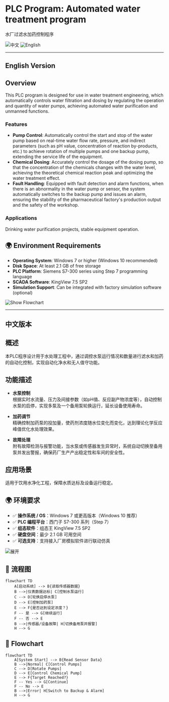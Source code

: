 # PLC Program: Automated water treatment program
水厂过滤水加药控制程序

<p align="left">
  <a href="#中文版本" style="text-decoration:none;">
    <img src="https://img.shields.io/badge/语言-中文-red?style=for-the-badge&logo=china" alt="中文">
  </a>
  <a href="#english-version" style="text-decoration:none;">
    <img src="https://img.shields.io/badge/Language-English-blue?style=for-the-badge&logo=united-kingdom" alt="English">
  </a>
</p>

---

## English Version

##  **Overview**  
This PLC program is designed for use in water treatment engineering, which automatically controls water filtration and dosing by regulating the operation and quantity of water pumps, achieving automated water purification and unmanned functions.

###  Features
- **Pump Control**: Automatically control the start and stop of the water pump based on real-time water flow rate, pressure, and indirect parameters (such as pH value, concentration of reaction by-products, etc.) to achieve rotation of multiple pumps and one backup pump, extending the service life of the equipment. 
- **Chemical Dosing**: Accurately control the dosage of the dosing pump, so that the concentration of the chemicals changes with the water level, achieving the theoretical chemical reaction peak and optimizing the water treatment effect.
- **Fault Handling**: Equipped with fault detection and alarm functions, when there is an abnormality in the water pump or sensor, the system automatically switches to the backup pump and issues an alarm, ensuring the stability of the pharmaceutical factory's production output and the safety of the workshop.

###  Applications
Drinking water purification projects, stable equipment operation.

## 🌍 Environment Requirements

- **Operating System**: Windows 7 or higher (Windows 10 recommended)
- **Disk Space**: At least 2.1 GB of free storage
- **PLC Platform**: Siemens S7-300 series using Step 7 programming language
- **SCADA Software**: KingView 7.5 SP2
- **Simulation Support**: Can be integrated with factory simulation software (optional)

<p>
  <a href="#flowchart" style="text-decoration:none;">
    <img src="https://img.shields.io/badge/📊 Show-Flowchart-blue?style=for-the-badge" alt="Show Flowchart">
  </a>
</p>

---

## 中文版本

## 概述
本PLC程序设计用于水处理工程中，通过调控水泵运行情况和数量进行滤水和加药的自动化控制，实现自动化净水和无人值守功能。

## 功能描述
- **水泵控制**  
  根据实时水流量、压力及间接参数（如pH值、反应副产物浓度等），自动控制水泵的启停，实现多泵及一个备用泵轮换运行，延长设备使用寿命。

- **加药调节**  
  精确控制加药泵的投加量，使药剂浓度随水位变化而变化，达到理论化学反应峰值优化水处理效果。

- **故障处理**  
  附有故障检测与报警功能，当水泵或传感器发生异常时，系统自动切换至备用泵并发出警报，确保药厂生产产出稳定性和车间的安全性。

## 应用场景
适用于饮用水净化工程，保障水质达标及设备运行稳定。

## 🌍 环境要求

- ✅ **操作系统 / OS**：Windows 7 或更高版本（Windows 10 推荐）
- ✅ **PLC 编程平台**：西门子 S7-300 系列（Step 7）
- ✅ **组态软件**：组态王 KingView 7.5 SP2
- ✅ **硬盘空间**：最少 2.1 GB 可用空间
- ✅ **可选支持**：支持接入厂房模拟软件进行联动仿真


<p>
  <a href="#流程图" style="text-decoration:none;">
    <img src="https://img.shields.io/badge/📊 下方-流程图-blue?style=for-the-badge" alt="展开">
  </a>
</p>


## <a name="流程图"></a>🧩 流程图

```mermaid
flowchart TD
    A[启动系统] --> B{读取传感器数据}
    B -->|仪表数据达标| C[控制水泵运行]
    C --> D[轮换启停水泵]
    D --> E[控制加药泵]
    E --> F{是否达到设定浓度？}
    F -- 是 --> G[继续运行]
    F -- 否 --> E
    B -->|传感器/设备故障| H[切换备用泵并报警]
    H --> G
```


## <a name="flowchart"></a>🧩 Flowchart

```mermaid
flowchart TD
    A[System Start] --> B{Read Sensor Data}
    B -->|Normal| C[Control Pumps]
    C --> D[Rotate Pumps]
    D --> E[Control Chemical Pump]
    E --> F{Target Reached?}
    F -- Yes --> G[Continue]
    F -- No --> E
    B -->|Error| H[Switch to Backup & Alarm]
    H --> G
```
